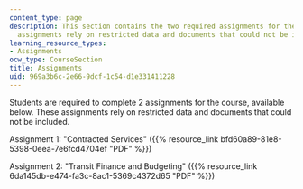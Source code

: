 ```yaml
---
content_type: page
description: This section contains the two required assignments for the course. These
  assignments rely on restricted data and documents that could not be included.
learning_resource_types:
- Assignments
ocw_type: CourseSection
title: Assignments
uid: 969a3b6c-2e66-9dcf-1c54-d1e331411228
---
```


Students are required to complete 2 assignments for the course, available below. These assignments rely on restricted data and documents that could not be included.

Assignment 1: "Contracted Services" ({{% resource_link bfd60a89-81e8-5398-0eea-7e6fcd4704ef "PDF" %}})

Assignment 2: "Transit Finance and Budgeting" ({{% resource_link 6da145db-e474-fa3c-8ac1-5369c4372d65 "PDF" %}})